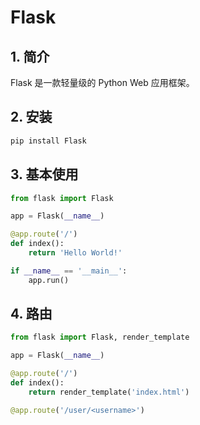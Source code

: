 # Flask

## 1. 简介

Flask 是一款轻量级的 Python Web 应用框架。

## 2. 安装

```bash
pip install Flask
```

## 3. 基本使用

```python
from flask import Flask

app = Flask(__name__)

@app.route('/')
def index():
    return 'Hello World!'

if __name__ == '__main__':
    app.run()
```

## 4. 路由

```python
from flask import Flask, render_template

app = Flask(__name__)

@app.route('/')
def index():
    return render_template('index.html')

@app.route('/user/<username>')